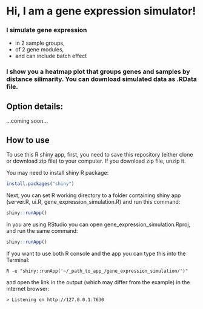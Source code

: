 # Hi, I am a gene expression simulator! 

### I simulate gene expression   
- in 2 sample groups,   
- of 2 gene modules,   
- and can include batch effect    

### I show you a heatmap plot that groups genes and samples by distance silimarity. You can download simulated data as .RData file.  

## Option details:  
...coming soon...  

## How to use 

To use this R shiny app, first, you need to save this repository (either clone or download zip file) to your computer. If you download zip file, unzip it.   

You may need to install shiny R package:  
```r
install.packages("shiny")
```

Next, you can set R working directory to a folder containing shiny app (server.R, ui.R, gene_expression_simulation.R) and run this command:  
```r
shiny::runApp()
```

In you are using RStudio you can open gene_expression_simulation.Rproj, and run the same command:  
```r
shiny::runApp()
```

If you want to use both R console and the app you can type this into the Terminal:  
```SHELL
R -e "shiny::runApp('~/_path_to_app_/gene_expression_simulation/')"
```
and open the link in the output (which may differ from the example) in the internet browser:  
```
> Listening on http://127.0.0.1:7630
```